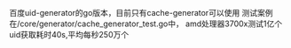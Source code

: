 百度uid-generator的go版本，目前只有cache-generator可以使用
测试案例在/core/generator/cache_generator_test.go中，
amd处理器3700x测试1亿个uid获取耗时40s,平均每秒250万个
